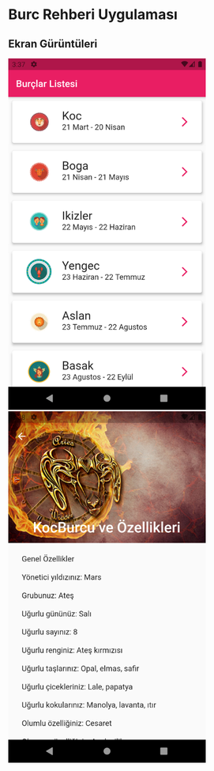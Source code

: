 # Burc Rehberi Uygulaması

## Ekran Gürüntüleri

<img src="images/ss/1.png" width="400" >

<img src="images/ss/2.png" width="400" >


